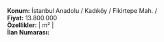 ## 

**Konum:** İstanbul Anadolu / Kadıköy / Fikirtepe Mah. /  
**Fiyat:** 13.800.000  
**Özellikler:**  |  m² |   
**İlan Numarası:** 

